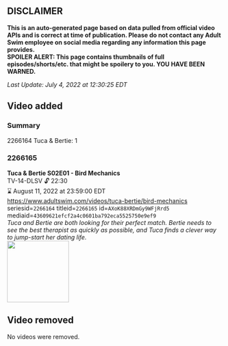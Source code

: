 ## DISCLAIMER
**This is an auto-generated page based on data pulled from official video APIs and is correct at time of publication. Please do not contact any Adult Swim employee on social media regarding any information this page provides.**  
**SPOILER ALERT: This page contains thumbnails of full episodes/shorts/etc. that might be spoilery to you. YOU HAVE BEEN WARNED.**  

_Last Update: July 4, 2022 at 12:30:25 EDT_
## Video added
### Summary
2266164 Tuca & Bertie: 1  
### 2266165
**Tuca & Bertie S02E01 - Bird Mechanics**  
TV-14-DLSV 🔓 22:30  
⌛ August 11, 2022 at 23:59:00 EDT  
https://www.adultswim.com/videos/tuca-bertie/bird-mechanics  
seriesid=`2266164` titleid=`2266165` id=`AXoK88XRDmGy9WFjRrd5` mediaid=`43609621efcf2a4c0601ba792eca5525750e9ef9`  
_Tuca and Bertie are both looking for their perfect match. Bertie needs to see the best therapist as quickly as possible, and Tuca finds a clever way to jump-start her dating life._  
<a href="https://media.cdn.adultswim.com/uploads/20210614/thumbnails/2_216141114100-TucaAndBertie201BirdMechanics.png"><img src="https://media.cdn.adultswim.com/uploads/20210614/thumbnails/2_216141114100-TucaAndBertie201BirdMechanics.png" height="144px" /></a>
## Video removed
No videos were removed.  
